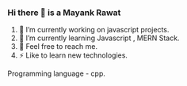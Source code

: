 ### Hi there 👋 is a Mayank Rawat
  
1. 🔭 I’m currently working on javascript projects.
2. 🌱 I’m currently learning  Javascript , MERN Stack.
3. 💬 Feel free to reach me.
4. ⚡ Like to learn new technologies.

Programming language - cpp.
